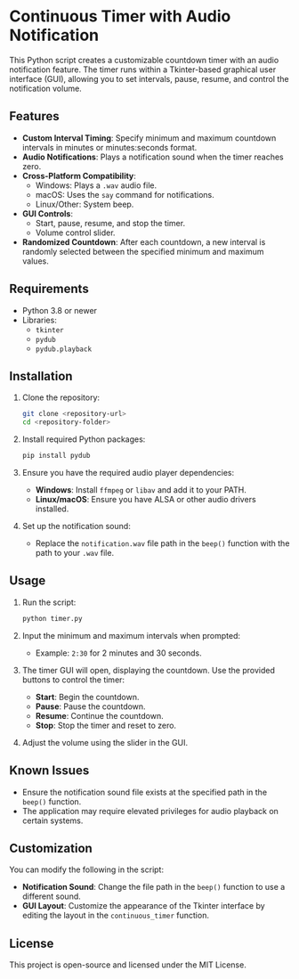# Continuous Timer with Audio Notification

This Python script creates a customizable countdown timer with an audio notification feature. The timer runs within a Tkinter-based graphical user interface (GUI), allowing you to set intervals, pause, resume, and control the notification volume.

## Features
- **Custom Interval Timing**: Specify minimum and maximum countdown intervals in minutes or minutes:seconds format.
- **Audio Notifications**: Plays a notification sound when the timer reaches zero. 
- **Cross-Platform Compatibility**:
  - Windows: Plays a `.wav` audio file.
  - macOS: Uses the `say` command for notifications.
  - Linux/Other: System beep.
- **GUI Controls**:
  - Start, pause, resume, and stop the timer.
  - Volume control slider.
- **Randomized Countdown**: After each countdown, a new interval is randomly selected between the specified minimum and maximum values.

## Requirements
- Python 3.8 or newer
- Libraries:
  - `tkinter`
  - `pydub`
  - `pydub.playback`

## Installation
1. Clone the repository:
   ```bash
   git clone <repository-url>
   cd <repository-folder>

2. Install required Python packages:
   ```bash
   pip install pydub

3. Ensure you have the required audio player dependencies:
   - **Windows**: Install `ffmpeg` or `libav` and add it to your PATH.
   - **Linux/macOS**: Ensure you have ALSA or other audio drivers installed.

4. Set up the notification sound:
   - Replace the `notification.wav` file path in the `beep()` function with the path to your `.wav` file.

## Usage
1. Run the script:
   ```bash
   python timer.py

2. Input the minimum and maximum intervals when prompted:
   - Example: `2:30` for 2 minutes and 30 seconds.

3. The timer GUI will open, displaying the countdown. Use the provided buttons to control the timer:
   - **Start**: Begin the countdown.
   - **Pause**: Pause the countdown.
   - **Resume**: Continue the countdown.
   - **Stop**: Stop the timer and reset to zero.

4. Adjust the volume using the slider in the GUI.

## Known Issues
- Ensure the notification sound file exists at the specified path in the `beep()` function.
- The application may require elevated privileges for audio playback on certain systems.

## Customization
You can modify the following in the script:
- **Notification Sound**: Change the file path in the `beep()` function to use a different sound.
- **GUI Layout**: Customize the appearance of the Tkinter interface by editing the layout in the `continuous_timer` function.

## License
This project is open-source and licensed under the MIT License.
